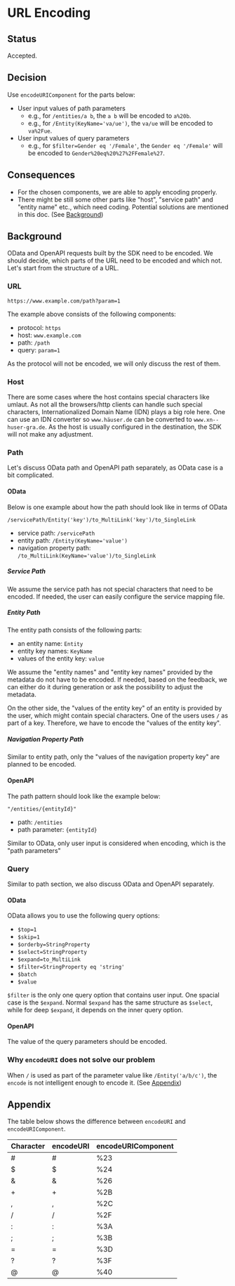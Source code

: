 # URL Encoding

## Status

Accepted.

## Decision

Use `encodeURIComponent` for the parts below:

- User input values of path parameters
  - e.g., for `/entities/a b`, the `a b` will be encoded to `a%20b`.
  - e.g., for `/Entity(KeyName='va/ue')`, the `va/ue` will be encoded to `va%2Fue`.
- User input values of query parameters
  - e.g., for `$filter=Gender eq '/Female'`, the `Gender eq '/Female'` will be encoded to `Gender%20eq%20%27%2FFemale%27`.

## Consequences

- For the chosen components, we are able to apply encoding properly.
- There might be still some other parts like "host", "service path" and "entity name" etc., which need coding. Potential solutions are mentioned in this doc. (See [Background](#background))

## Background

OData and OpenAPI requests built by the SDK need to be encoded.
We should decide, which parts of the URL need to be encoded and which not.
Let's start from the structure of a URL.

### URL

```
https://www.example.com/path?param=1
```

The example above consists of the following components:

- protocol: `https`
- host: `www.example.com`
- path: `/path`
- query: `param=1`

As the protocol will not be encoded, we will only discuss the rest of them.

### Host

There are some cases where the host contains special characters like umlaut.
As not all the browsers/http clients can handle such special characters, Internationalized Domain Name (IDN) plays a big role here.
One can use an IDN converter so `www.häuser.de` can be converted to `www.xn--huser-gra.de`.
As the host is usually configured in the destination, the SDK will not make any adjustment.

### Path

Let's discuss OData path and OpenAPI path separately, as OData case is a bit complicated.

#### OData

Below is one example about how the path should look like in terms of OData

```
/servicePath/Entity('key')/to_MultiLink('key')/to_SingleLink
```

- service path: `/servicePath`
- entity path: `/Entity(KeyName='value')`
- navigation property path: `/to_MultiLink(KeyName='value')/to_SingleLink`

##### Service Path

We assume the service path has not special characters that need to be encoded.
If needed, the user can easily configure the service mapping file.

##### Entity Path

The entity path consists of the following parts:

- an entity name: `Entity`
- entity key names: `KeyName`
- values of the entity key: `value`

We assume the "entity names" and "entity key names" provided by the metadata do not have to be encoded.
If needed, based on the feedback, we can either do it during generation or ask the possibility to adjust the metadata.

On the other side, the "values of the entity key" of an entity is provided by the user, which might contain special characters.
One of the users uses `/` as part of a key.
Therefore, we have to encode the "values of the entity key".

##### Navigation Property Path

Similar to entity path, only the "values of the navigation property key" are planned to be encoded.

#### OpenAPI

The path pattern should look like the example below:

```
"/entities/{entityId}"
```

- path: `/entities`
- path parameter: `{entityId}`

Similar to OData, only user input is considered when encoding, which is the "path parameters"

### Query

Similar to path section, we also discuss OData and OpenAPI separately.

#### OData

OData allows you to use the following query options:

- `$top=1`
- `$skip=1`
- `$orderby=StringProperty`
- `$select=StringProperty`
- `$expand=to_MultiLink`
- `$filter=StringProperty eq 'string'`
- `$batch`
- `$value`

`$filter` is the only one query option that contains user input.
One spacial case is the `$expand`.
Normal `$expand` has the same structure as `$select`, while for deep `$expand`, it depends on the inner query option.

#### OpenAPI

The value of the query parameters should be encoded.

### Why `encodeURI` does not solve our problem

When `/` is used as part of the parameter value like `/Entity('a/b/c')`, the `encode` is not intelligent enough to encode it. (See [Appendix](#appendix))

## Appendix

The table below shows the difference between `encodeURI` and `encodeURIComponent`.

| Character | encodeURI | encodeURIComponent |
| --------- | --------- | ------------------ |
| #         | #         | %23                |
| $         | $         | %24                |
| &         | &         | %26                |
| +         | +         | %2B                |
| ,         | ,         | %2C                |
| /         | /         | %2F                |
| :         | :         | %3A                |
| ;         | ;         | %3B                |
| =         | =         | %3D                |
| ?         | ?         | %3F                |
| @         | @         | %40                |

